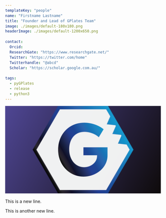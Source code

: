 ```yaml
---
templateKey: "people"
name: "Firstname Lastname"
title: "Founder and Lead of GPlates Team"
image: ./images/default-180x180.png
headerImage: ./images/default-1200x650.png

contact:
  Orcid:
  ResearchGate: "https://www.researchgate.net/"
  Twitter: "https://twitter.com/home"
  Twitterhandle: "@abcd"
  Scholar: "https://scholar.google.com.au/"

tags:
  - pyGPlates
  - release
  - python3
---
```


![Firstname Lastname](./images/default-1200x650.png)

This is a new line.

This is another new line.

